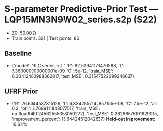 # S-parameter Predictive-Prior Test — LQP15MN3N9W02_series.s2p (S22)
- Z0: 50.00 Ω
- Train points: 321  |  Test points: 80

## Baseline
- {'model': 'RLC series -> Γ', 'R': 82.52941176470588, 'L': 7.360000000000001e-09, 'C': 5e-12, 'train_MSE': 0.30412480988362817, 'test_MSE': 0.31547522099248637}

## UFRF Prior
- {'R': 76.6344537815126, 'L': 6.8342857142857155e-09, 'C': 7.5e-12, 'a': 0.2, 'phi': 3.7699111843077517, 'train_MSE': np.float64(0.24562555353050272), 'test_MSE': 0.26296675191629015, 'improvement_percent': 16.64424512042637}
**Held-out improvement:** 16.64%